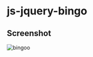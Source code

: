 # js-jquery-bingo

## Screenshot
![bingoo](https://user-images.githubusercontent.com/40008667/62803940-6e0f8780-bab1-11e9-8cb0-f517687fb032.PNG)
